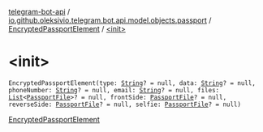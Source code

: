 [telegram-bot-api](../../index.md) / [io.github.oleksivio.telegram.bot.api.model.objects.passport](../index.md) / [EncryptedPassportElement](index.md) / [&lt;init&gt;](./-init-.md)

# &lt;init&gt;

`EncryptedPassportElement(type: `[`String`](https://kotlinlang.org/api/latest/jvm/stdlib/kotlin/-string/index.html)`? = null, data: `[`String`](https://kotlinlang.org/api/latest/jvm/stdlib/kotlin/-string/index.html)`? = null, phoneNumber: `[`String`](https://kotlinlang.org/api/latest/jvm/stdlib/kotlin/-string/index.html)`? = null, email: `[`String`](https://kotlinlang.org/api/latest/jvm/stdlib/kotlin/-string/index.html)`? = null, files: `[`List`](https://kotlinlang.org/api/latest/jvm/stdlib/kotlin.collections/-list/index.html)`<`[`PassportFile`](../-passport-file/index.md)`>? = null, frontSide: `[`PassportFile`](../-passport-file/index.md)`? = null, reverseSide: `[`PassportFile`](../-passport-file/index.md)`? = null, selfie: `[`PassportFile`](../-passport-file/index.md)`? = null)`

[EncryptedPassportElement](https://core.telegram.org/bots/api/#encryptedpassportelement)

